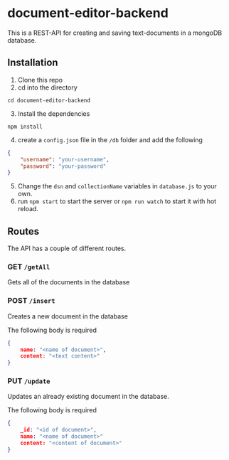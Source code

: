 # document-editor-backend

This is a REST-API for creating and saving text-documents in a mongoDB database.

## Installation
1. Clone this repo
2. cd into the directory
```console
cd document-editor-backend
```
3. Install the dependencies
```
npm install
```
4. create a `config.json` file in the `/db` folder and add the following
```json
{
    "username": "your-username",
    "password": "your-password"
}
```
5. Change the `dsn` and `collectionName` variables in `database.js` to your own.
6. run `npm start` to start the server or `npm run watch` to start it with hot reload.

## Routes
The API has a couple of different routes.

### GET `/getAll`

Gets all of the documents in the database

### POST `/insert`

Creates a new document in the database

The following body is required
```json
{
    name: "<name of document>",
    content: "<text content>"
}
```

### PUT `/update`

Updates an already existing document in the database.

The following body is required
```json
{
    _id: "<id of document>",
    name: "<name of document>"
    content: "<content of document>"
}
```
